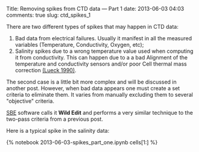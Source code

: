Title: Removing spikes from CTD data &mdash; Part 1
date:  2013-06-03 04:03
comments: true
slug: ctd_spikes_1

There are two different types of spikes that may happen in CTD data:

1.  Bad data from electrical failures.  Usually it manifest in all the measured
    variables (Temperature, Conductivity, Oxygen, etc);
2.  Salinity spikes due to a wrong temperature value used when computing it
    from conductivity.  This can happen due to a a bad Alignment of the
    temperature and conductivity sensors and/or poor Cell thermal mass
    correction [(Lueck 1990)][id].

The second case is a little bit more complex and will be discussed in another
post.  However, when bad data appears one must create a set criteria to
eliminate them.  It varies from manually excluding them to several "objective"
criteria.

[SBE](http://www.seabird.com/software/sbedataprocforwindowsdetails.htm)
software calls it **Wild Edit** and performs a very similar technique to the
two-pass criteria from a previous post.

Here is a typical spike in the salinity data:

[id]: http://dx.doi.org/10.1175/1520-0426(1990)007<0741:TIOCCT>2.0.CO;2 "Lueck, R.G., 1990: Thermal Inertia of Conductivity Cells: Theory., American Meteorological Society Oct 1990, 741-755."

{% notebook 2013-06-03-spikes_part_one.ipynb cells[1:] %}
